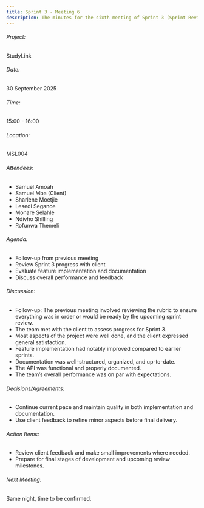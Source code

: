 ```yaml
---
title: Sprint 3 - Meeting 6
description: The minutes for the sixth meeting of Sprint 3 (Sprint Review).
---
```


###### Project:
StudyLink

###### Date:
30 September 2025

###### Time:
15:00 - 16:00

###### Location:
MSL004

###### Attendees:

- Samuel Amoah
- Samuel Mba (Client)
- Sharlene Moetjie
- Lesedi Seganoe
- Monare Selahle
- Ndivho Shilling
- Rofunwa Themeli

###### Agenda:

- Follow-up from previous meeting
- Review Sprint 3 progress with client
- Evaluate feature implementation and documentation
- Discuss overall performance and feedback

###### Discussion:

- Follow-up: The previous meeting involved reviewing the rubric to ensure everything was in order or would be ready by the upcoming sprint review.
- The team met with the client to assess progress for Sprint 3.
- Most aspects of the project were well done, and the client expressed general satisfaction.
- Feature implementation had notably improved compared to earlier sprints.
- Documentation was well-structured, organized, and up-to-date.
- The API was functional and properly documented.
- The team’s overall performance was on par with expectations.

###### Decisions/Agreements:

- Continue current pace and maintain quality in both implementation and documentation.
- Use client feedback to refine minor aspects before final delivery.

###### Action Items:

- Review client feedback and make small improvements where needed.
- Prepare for final stages of development and upcoming review milestones.

###### Next Meeting:
Same night, time to be confirmed.